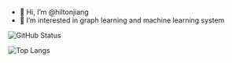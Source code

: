 - 👋 Hi, I’m @hiltonjiang
- 👀 I’m interested in graph learning and machine learning system

![GitHub Status](https://github-readme-stats.vercel.app/api?username=hiltonjiang)

![Top Langs](https://github-readme-stats.vercel.app/api/top-langs?username=hiltonjiang)


<!---
- 🌱 I’m currently learning ...
- 💞️ I’m looking to collaborate on ...
- 📫 How to reach me ...


hiltonjiang/hiltonjiang is a ✨ special ✨ repository because its `README.md` (this file) appears on your GitHub profile.
You can click the Preview link to take a look at your changes.
--->
